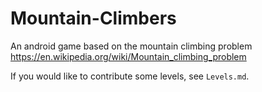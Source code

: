 # Mountain-Climbers
An android game based on the mountain climbing problem
https://en.wikipedia.org/wiki/Mountain_climbing_problem


If you would like to contribute some levels, see `Levels.md`.
